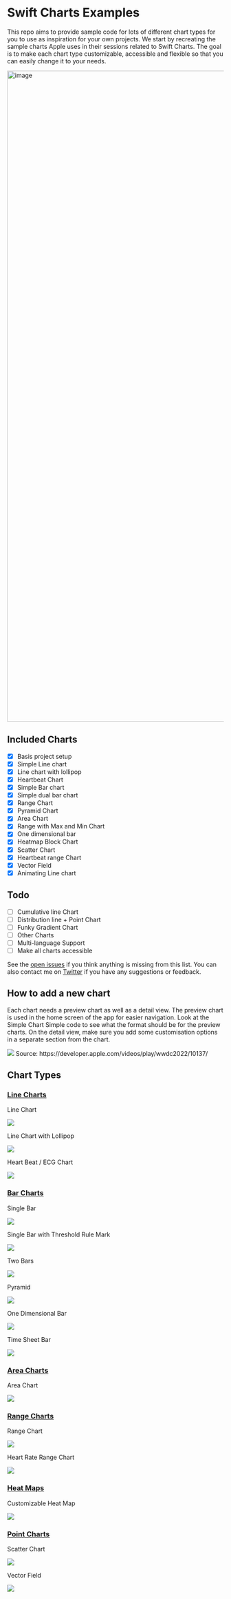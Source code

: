 # Swift Charts Examples
This repo aims to provide sample code for lots of different chart types for you to use as inspiration for your own projects. We start by recreating the sample charts Apple uses in their sessions related to Swift Charts. The goal is to make each chart type customizable, accessible and flexible so that you can easily change it to your needs.

<img width="1511" alt="image" src="https://user-images.githubusercontent.com/170948/173253882-1a80b934-a0b9-4acb-a290-a299ae3fdd7d.png">

## Included Charts

- [x] Basis project setup
- [x] Simple Line chart
- [x] Line chart with lollipop
- [x] Heartbeat Chart
- [x] Simple Bar chart
- [x] Simple dual bar chart
- [x] Range Chart
- [x] Pyramid Chart
- [x] Area Chart
- [x] Range with Max and Min Chart
- [x] One dimensional bar
- [x] Heatmap Block Chart
- [x] Scatter Chart
- [x] Heartbeat range Chart
- [x] Vector Field
- [x] Animating Line chart

## Todo
- [ ] Cumulative line Chart
- [ ] Distribution line + Point Chart
- [ ] Funky Gradient Chart
- [ ] Other Charts
- [ ] Multi-language Support
- [ ] Make all charts accessible

See the [open issues](https://github.com/jordibruin/SwiftChartExamples/issues) if you think anything is missing from this list. You can also contact me on [Twitter](https://www.twitter.com/jordibruin) if you have any suggestions or feedback.

## How to add a new chart

Each chart needs a preview chart as well as a detail view. The preview chart is used in the home screen of the app for easier navigation. Look at the Simple Chart Simple code to see what the format should be for the preview charts. On the detail view, make sure you add some customisation options in a separate section from the chart.

<img src="images/charts_wwdc_slide.png">
Source: https://developer.apple.com/videos/play/wwdc2022/10137/


## Chart Types

### [Line Charts](https://github.com/jordibruin/SwiftChartExamples/tree/main/Swift%20Charts%20Examples/Charts/LineCharts)

Line Chart

![](images/charts/line/singleLine.png)

Line Chart with Lollipop

![](images/charts/line/singleLineLollipop.png)

Heart Beat / ECG Chart

![](images/charts/line/heartBeat.png)

### [Bar Charts](https://github.com/jordibruin/SwiftChartExamples/tree/main/Swift%20Charts%20Examples/Charts/BarCharts)

Single Bar

![](images/charts/bar/singleBar.png)

Single Bar with Threshold Rule Mark

![](images/charts/bar/singleBarThreshold.png)

Two Bars

![](images/charts/bar/twoBars.png)

Pyramid

![](images/charts/bar/pyramid.png)

One Dimensional Bar

![](images/charts/bar/oneDimensionalBar.png)

Time Sheet Bar

![](images/charts/bar/timeSheetBar.png)

### [Area Charts](https://github.com/jordibruin/SwiftChartExamples/tree/main/Swift%20Charts%20Examples/Charts/AreaCharts)

Area Chart

![](images/charts/area/areaSimple.png)

### [Range Charts](https://github.com/jordibruin/SwiftChartExamples/tree/main/Swift%20Charts%20Examples/Charts/RangeCharts)

Range Chart

![](images/charts/range/rangeSimple.png)

Heart Rate Range Chart

![](images/charts/range/rangeHeartRate.png)

### [Heat Maps](https://github.com/jordibruin/SwiftChartExamples/tree/main/Swift%20Charts%20Examples/Charts/HeatMap)

Customizable Heat Map

![](images/charts/heatMap/customizeableHeatMap.png)

### [Point Charts](https://github.com/jordibruin/SwiftChartExamples/tree/main/Swift%20Charts%20Examples/Charts/PointCharts)

Scatter Chart

![](images/charts/point/scatter.png)

Vector Field

![](images/charts/point/vectorField.png)
